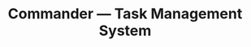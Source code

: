 ---
title: "Commander — Task Management System"
summary: "A powerful command-line inspired task management and productivity platform that combines terminal efficiency with modern UI design."
category: "Productivity"
role: "Full-Stack Developer"
timeline: "4 months"
heroImage: "/images/projects/commander.svg"
heroAlt: "Commander task management system interface"
impact: "Ideation"
draft: true
tags:
  - Productivity
  - Command Line
  - Task Management
  - React
  - Electron
  - TypeScript
metrics:
  - label: "Interface"
    value: "CLI/GUI"
    hint: "Hybrid command interface"
  - label: "Platform"
    value: "Desktop"
    hint: "Cross-platform app"
  - label: "Focus"
    value: "Efficiency"
    hint: "Developer productivity"
problem: "Traditional task management tools are either too simple for complex workflows or too complex for quick task entry. Commander bridges this gap with a command-line inspired interface."
roleDetail: "Developing a hybrid task management system that combines the speed of command-line interfaces with the clarity of modern graphical interfaces."
process:
  - title: "Command Interface"
    description: "Building an intuitive command-line style interface that allows rapid task creation, organization, and management."
  - title: "Visual Dashboard"
    description: "Creating complementary visual interfaces for task overview, project management, and progress tracking."
  - title: "Productivity Features"
    description: "Implementing advanced features like task dependencies, time tracking, and workflow automation."
outcomes:
  - "Developed hybrid CLI/GUI interface for efficient task management."
  - "Created flexible project organization and dependency systems."
  - "Built cross-platform desktop application with Electron."
reflection: "The best productivity tools feel invisible - they enhance workflow without getting in the way. Commander aims to make task management as fast as thought."
---